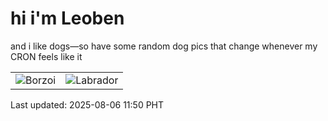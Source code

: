 # hi i'm Leoben

and i like dogs—so have some random dog pics that change whenever my CRON feels like it

|  |  |
|--------|----------|
| ![Borzoi](https://random-dog-vercel.vercel.app/api/random-borzoi?v=1754452233) | ![Labrador](https://random-dog-vercel.vercel.app/api/random-labrador?v=1754452233) |

Last updated: 2025-08-06 11:50 PHT
